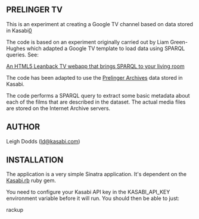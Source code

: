 PRELINGER TV
---------

This is an experiment at creating a Google TV channel based on data stored in Kasabi[0]

The code is based on an experiment originally carried out by Liam Green-Hughes which adapted 
a Google TV template to load data using SPARQL queries. See:

[An HTML5 Leanback TV webapp that brings SPARQL to your living room][1]

The code has been adapted to use the [Prelinger Archives][2] data stored in Kasabi. 

The code performs a SPARQL query to extract some basic metadata about each of the films that 
are described in the dataset. The actual media files are stored on the Internet Archive 
servers.

AUTHOR
------

Leigh Dodds (ld@kasabi.com)

INSTALLATION
------------

The application is a very simple Sinatra application. It's dependent on the [Kasabi.rb][3] ruby gem. 

You need to configure your Kasabi API key in the KASABI_API_KEY environment variable before it 
will run. You should then be able to just:

 rackup

[0]: [http://kasabi.com]
[1]: [http://www.greenhughes.com/content/html5-leanback-tv-webapp-brings-sparql-living-room] 
[2]: [http://beta.kasabi.com/dataset/prelinger-archives]
[3]: [http://github.com/kasabi/kasabi.rb]
